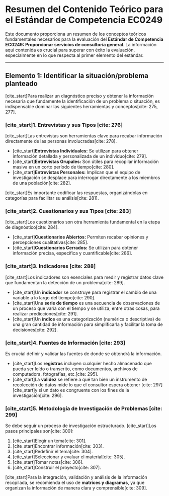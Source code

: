 # Resumen del Contenido Teórico para el Estándar de Competencia EC0249

Este documento proporciona un resumen de los conceptos teóricos fundamentales necesarios para la evaluación del **Estándar de Competencia EC0249: Proporcionar servicios de consultoría general**. La información aquí contenida es crucial para superar con éxito la evaluación, especialmente en lo que respecta al primer elemento del estándar.

---

## Elemento 1: Identificar la situación/problema planteado

[cite_start]Para realizar un diagnóstico preciso y obtener la información necesaria que fundamente la identificación de un problema o situación, es indispensable dominar las siguientes herramientas y conceptos[cite: 275, 277].

### [cite_start]1. Entrevistas y sus Tipos [cite: 276]

[cite_start]Las entrevistas son herramientas clave para recabar información directamente de las personas involucradas[cite: 278].

* [cite_start]**Entrevistas Individuales:** Se utilizan para obtener información detallada y personalizada de un individuo[cite: 279].
* [cite_start]**Entrevistas Grupales:** Son útiles para recopilar información masiva en un corto período de tiempo[cite: 280].
* [cite_start]**Entrevistas Personales:** Implican que el equipo de investigación se desplace para interrogar directamente a los miembros de una población[cite: 282].

[cite_start]Es importante codificar las respuestas, organizándolas en categorías para facilitar su análisis[cite: 281].

### [cite_start]2. Cuestionarios y sus Tipos [cite: 283]

[cite_start]Los cuestionarios son otra herramienta fundamental en la etapa de diagnóstico[cite: 284].

* [cite_start]**Cuestionarios Abiertos:** Permiten recabar opiniones y percepciones cualitativas[cite: 285].
* [cite_start]**Cuestionarios Cerrados:** Se utilizan para obtener información precisa, específica y cuantificable[cite: 286].

### [cite_start]3. Indicadores [cite: 288]

[cite_start]Los indicadores son esenciales para medir y registrar datos clave que fundamentan la detección de un problema[cite: 289].

* [cite_start]Un **indicador** se construye para registrar el cambio de una variable a lo largo del tiempo[cite: 290].
* [cite_start]Una **serie de tiempo** es una secuencia de observaciones de un proceso que varía con el tiempo y se utiliza, entre otras cosas, para realizar predicciones[cite: 291].
* [cite_start]Un **índice** es una categorización (numérica o descriptiva) de una gran cantidad de información para simplificarla y facilitar la toma de decisiones[cite: 292].

### [cite_start]4. Fuentes de Información [cite: 293]

Es crucial definir y validar las fuentes de donde se obtendrá la información.

* [cite_start]Los **registros** incluyen cualquier hecho almacenado que pueda ser leído o transcrito, como documentos, archivos de computadora, fotografías, etc.[cite: 295].
* [cite_start]La **validez** se refiere a qué tan bien un instrumento de recolección de datos mide lo que el consultor espera obtener [cite: 297] [cite_start]y si un dato es congruente con los fines de la investigación[cite: 296].

### [cite_start]5. Metodología de Investigación de Problemas [cite: 299]

Se debe seguir un proceso de investigación estructurado. [cite_start]Los pasos principales son[cite: 300]:

1.  [cite_start]Elegir un tema[cite: 301].
2.  [cite_start]Encontrar información[cite: 303].
3.  [cite_start]Redefinir el tema[cite: 304].
4.  [cite_start]Seleccionar y evaluar el material[cite: 305].
5.  [cite_start]Tomar notas[cite: 306].
6.  [cite_start]Construir el proyecto[cite: 307].

[cite_start]Para la integración, validación y análisis de la información recopilada, se recomienda el uso de **matrices y diagramas**, ya que organizan la información de manera clara y comprensible[cite: 309].
